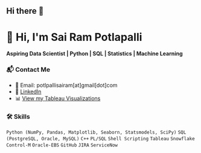 ## Hi there 👋

<!--
**sai-ram-potlapalli/sai-ram-potlapalli** is a ✨ _special_ ✨ repository because its `README.md` (this file) appears on your GitHub profile.

Here are some ideas to get you started:

- 🔭 I’m currently working on ...
- 🌱 I’m currently learning ...
- 👯 I’m looking to collaborate on ...
- 🤔 I’m looking for help with ...
- 💬 Ask me about ...
- 📫 How to reach me: ...
- 😄 Pronouns: ...
- ⚡ Fun fact: ...
-->
# 👋 Hi, I'm Sai Ram Potlapalli
**Aspiring Data Scientist | Python | SQL | Statistics | Machine Learning**

### 📬 Contact Me
- 📧 Email: potlpallisairam[at]gmail[dot]com
- 💼 [LinkedIn](https://linkedin.com/in/sai-ram-potlapalli)
- 📊 [View my Tableau Visualizations](https://public.tableau.com/app/profile/sai.ram.potlapalli)



### 🛠️ Skills

`Python (NumPy, Pandas, Matplotlib, Seaborn, Statsmodels, SciPy)` `SQL (PostgreSQL, Oracle, MySQL)` `C++` `PL/SQL` `Shell Scripting`
`Tableau` `Snowflake` `Control-M` `Oracle-EBS` `GitHub` `JIRA` `ServiceNow`

